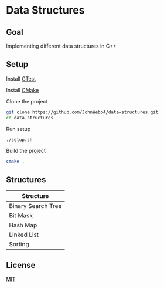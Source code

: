 # Data Structures

## Goal

Implementing different data structures in C++

## Setup

Install [GTest](https://github.com/google/googletest)

Install [CMake](https://cmake.org/)

Clone the project

```sh
git clone https://github.com/JohnWebb4/data-structures.git
cd data-structures
```

Run setup

```
./setup.sh

```

Build the project

```sh
cmake .
```

## Structures

| Structure          |
| ------------------ |
| Binary Search Tree |
| Bit Mask           |
| Hash Map           |
| Linked List        |
| Sorting            |

## License

[MIT](/LICENSE)
